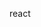 <!--
 * @Descripttion:
 * @version:
 * @Author: Gou xuefei
 * @Email:
 * @Date: 2022-02-20 19:21:29
 * @LastEditors: sueRimn
 * @LastEditTime: 2022-02-20 19:21:51
-->

react
